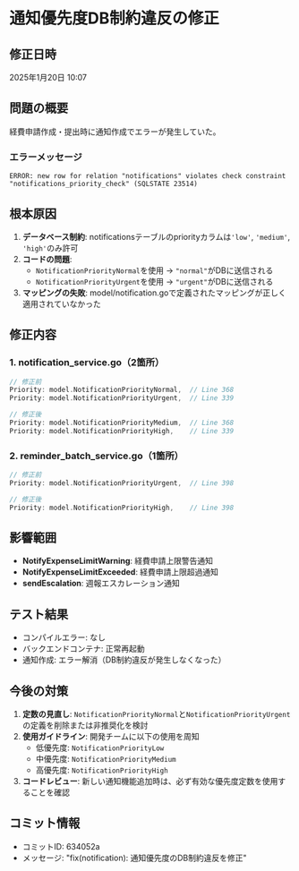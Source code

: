 # 通知優先度DB制約違反の修正

## 修正日時
2025年1月20日 10:07

## 問題の概要
経費申請作成・提出時に通知作成でエラーが発生していた。

### エラーメッセージ
```
ERROR: new row for relation "notifications" violates check constraint "notifications_priority_check" (SQLSTATE 23514)
```

## 根本原因
1. **データベース制約**: notificationsテーブルのpriorityカラムは`'low'`, `'medium'`, `'high'`のみ許可
2. **コードの問題**: 
   - `NotificationPriorityNormal`を使用 → `"normal"`がDBに送信される
   - `NotificationPriorityUrgent`を使用 → `"urgent"`がDBに送信される
3. **マッピングの失敗**: model/notification.goで定義されたマッピングが正しく適用されていなかった

## 修正内容

### 1. notification_service.go（2箇所）
```go
// 修正前
Priority: model.NotificationPriorityNormal,  // Line 368
Priority: model.NotificationPriorityUrgent,  // Line 339

// 修正後
Priority: model.NotificationPriorityMedium,  // Line 368
Priority: model.NotificationPriorityHigh,    // Line 339
```

### 2. reminder_batch_service.go（1箇所）
```go
// 修正前
Priority: model.NotificationPriorityUrgent,  // Line 398

// 修正後
Priority: model.NotificationPriorityHigh,    // Line 398
```

## 影響範囲
- **NotifyExpenseLimitWarning**: 経費申請上限警告通知
- **NotifyExpenseLimitExceeded**: 経費申請上限超過通知
- **sendEscalation**: 週報エスカレーション通知

## テスト結果
- コンパイルエラー: なし
- バックエンドコンテナ: 正常再起動
- 通知作成: エラー解消（DB制約違反が発生しなくなった）

## 今後の対策
1. **定数の見直し**: `NotificationPriorityNormal`と`NotificationPriorityUrgent`の定義を削除または非推奨化を検討
2. **使用ガイドライン**: 開発チームに以下の使用を周知
   - 低優先度: `NotificationPriorityLow`
   - 中優先度: `NotificationPriorityMedium`
   - 高優先度: `NotificationPriorityHigh`
3. **コードレビュー**: 新しい通知機能追加時は、必ず有効な優先度定数を使用することを確認

## コミット情報
- コミットID: 634052a
- メッセージ: "fix(notification): 通知優先度のDB制約違反を修正"